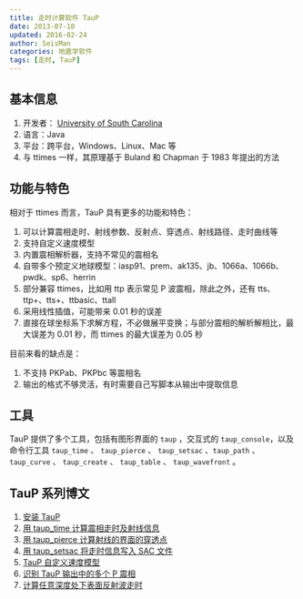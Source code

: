 ```yaml
---
title: 走时计算软件 TauP
date: 2013-07-10
updated: 2016-02-24
author: SeisMan
categories: 地震学软件
tags: [走时, TauP]
---
```


## 基本信息

1.  开发者： [University of South Carolina](http://sc.edu/)
2.  语言：Java
3.  平台：跨平台，Windows、Linux、Mac 等
4.  与 ttimes 一样，其原理基于 Buland 和 Chapman 于 1983 年提出的方法

<!--more-->

## 功能与特色

相对于 ttimes 而言，TauP 具有更多的功能和特色：

1.  可以计算震相走时、射线参数、反射点、穿透点、射线路径、走时曲线等
2.  支持自定义速度模型
3.  内置震相解析器，支持不常见的震相名
4.  自带多个预定义地球模型：iasp91、prem、ak135、jb、1066a、1066b、pwdk、sp6、herrin
5.  部分兼容 ttimes，比如用 ttp 表示常见 P 波震相，除此之外，还有 tts、ttp+、tts+、ttbasic、ttall
6.  采用线性插值，可能带来 0.01 秒的误差
7.  直接在球坐标系下求解方程，不必做展平变换；与部分震相的解析解相比，最大误差为 0.01 秒，而 ttimes 的最大误差为 0.05 秒

目前来看的缺点是：

1.  不支持 PKPab、PKPbc 等震相名
2.  输出的格式不够灵活，有时需要自己写脚本从输出中提取信息

## 工具

TauP 提供了多个工具，包括有图形界面的 `taup` ，交互式的 `taup_console`，以及命令行工具 `taup_time` 、
`taup_pierce` 、 `taup_setsac` 、`taup_path` 、 `taup_curve` 、 `taup_create` 、 `taup_table` 、
`taup_wavefront` 。

## TauP 系列博文

1. [安装 TauP](/install-taup.html)
2. [用 taup_time 计算震相走时及射线信息](/calculate-travel-time-using-taup.html)
3. [用 taup_pierce 计算射线的界面的穿透点](/calculate-pierce-points-using-taup.html)
4. [用 taup_setsac 将走时信息写入 SAC 文件](/mark-travel-time-using-taup.html)
5. [TauP 自定义速度模型](/taup-custom-models.html)
6. [识别 TauP 输出中的多个 P 震相](/taup-identify-multiple-P-phases.html)
7. [计算任意深度处下表面反射波走时](/calculate-travel-time-of-deep-mantle-underside-reflection.html)
